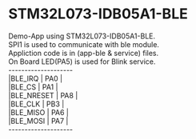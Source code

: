 # STM32L073-IDB05A1-BLE
Demo-App using STM32L073-IDB05A1-BLE.</br>
SPI1 is used to communicate with ble module.</br>
Appliction code is in (app-ble & service) files.</br>
On Board LED(PA5) is used for Blink service.</br>
--------------------</br>
|BLE_IRQ    | PA0  |</br>
|BLE_CS     | PA1  |</br>
|BLE_NRESET | PA8  |</br>
|BLE_CLK    | PB3  |</br>
|BLE_MISO   | PA6  |</br>
|BLE_MOSI   | PA7  |</br>
--------------------</br>
